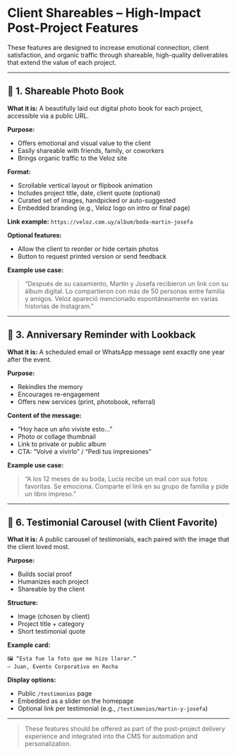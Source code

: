 # Client Shareables – High-Impact Post-Project Features

These features are designed to increase emotional connection, client satisfaction, and organic traffic through shareable, high-quality deliverables that extend the value of each project.

---

## 📖 1. Shareable Photo Book

**What it is:** A beautifully laid out digital photo book for each project, accessible via a public URL.

**Purpose:**

- Offers emotional and visual value to the client
- Easily shareable with friends, family, or coworkers
- Brings organic traffic to the Veloz site

**Format:**

- Scrollable vertical layout or flipbook animation
- Includes project title, date, client quote (optional)
- Curated set of images, handpicked or auto-suggested
- Embedded branding (e.g., Veloz logo on intro or final page)

**Link example:** `https://veloz.com.uy/album/boda-martin-josefa`

**Optional features:**

- Allow the client to reorder or hide certain photos
- Button to request printed version or send feedback

**Example use case:**

> “Después de su casamiento, Martín y Josefa recibieron un link con su álbum digital. Lo compartieron con más de 50 personas entre familia y amigos. Veloz apareció mencionado espontáneamente en varias historias de Instagram.”

---

## 📅 3. Anniversary Reminder with Lookback

**What it is:** A scheduled email or WhatsApp message sent exactly one year after the event.

**Purpose:**

- Rekindles the memory
- Encourages re-engagement
- Offers new services (print, photobook, referral)

**Content of the message:**

- “Hoy hace un año viviste esto...”
- Photo or collage thumbnail
- Link to private or public album
- CTA: “Volvé a vivirlo” / “Pedí tus impresiones”

**Example use case:**

> “A los 12 meses de su boda, Lucía recibe un mail con sus fotos favoritas. Se emociona. Comparte el link en su grupo de familia y pide un libro impreso.”

---

## 💬 6. Testimonial Carousel (with Client Favorite)

**What it is:** A public carousel of testimonials, each paired with the image that the client loved most.

**Purpose:**

- Builds social proof
- Humanizes each project
- Shareable by the client

**Structure:**

- Image (chosen by client)
- Project title + category
- Short testimonial quote

**Example card:**

```
🖼️ “Esta fue la foto que me hizo llorar.”
— Juan, Evento Corporativo en Rocha
```

**Display options:**

- Public `/testimonios` page
- Embedded as a slider on the homepage
- Optional link per testimonial (e.g., `/testimonios/martin-y-josefa`)

---

> These features should be offered as part of the post-project delivery experience and integrated into the CMS for automation and personalization.
